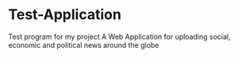 # Test-Application
Test program for my project
A Web Application for uploading social, economic and political news around the globe
